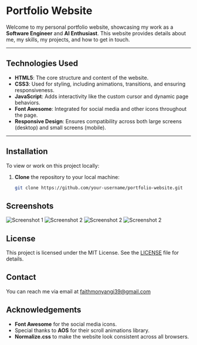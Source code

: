 # Portfolio Website

Welcome to my personal portfolio website, showcasing my work as a **Software Engineer** and **AI Enthusiast**. This website provides details about me, my skills, my projects, and how to get in touch.

---

## Technologies Used

- **HTML5**: The core structure and content of the website.
- **CSS3**: Used for styling, including animations, transitions, and ensuring responsiveness.
- **JavaScript**: Adds interactivity like the custom cursor and dynamic page behaviors.
- **Font Awesome**: Integrated for social media and other icons throughout the page.
- **Responsive Design**: Ensures compatibility across both large screens (desktop) and small screens (mobile).

---

## Installation

To view or work on this project locally:

1. **Clone** the repository to your local machine:
   ```bash
   git clone https://github.com/your-username/portfolio-website.git

## Screenshots
![Screenshot 1](https://github.com/FaithMonyangi/Portfolio-Website/blob/main/screenshot1.png)
![Screenshot 2](https://github.com/FaithMonyangi/Portfolio-Website/blob/main/screenshot2.png)
![Screenshot 2](https://github.com/FaithMonyangi/Portfolio-Website/blob/main/screenshot3.png)
![Screenshot 2](https://github.com/FaithMonyangi/Portfolio-Website/blob/main/screenshot4.png)

## License

This project is licensed under the MIT License. See the [LICENSE](LICENSE) file for details.

## Contact

You can reach me via email at [faithmonyangi39@gmail.com](mailto:faithmonyangi39@gmail.com)

## Acknowledgements

- **Font Awesome** for the social media icons.
- Special thanks to **AOS** for their scroll animations library.
- **Normalize.css** to make the website look consistent across all browsers.
